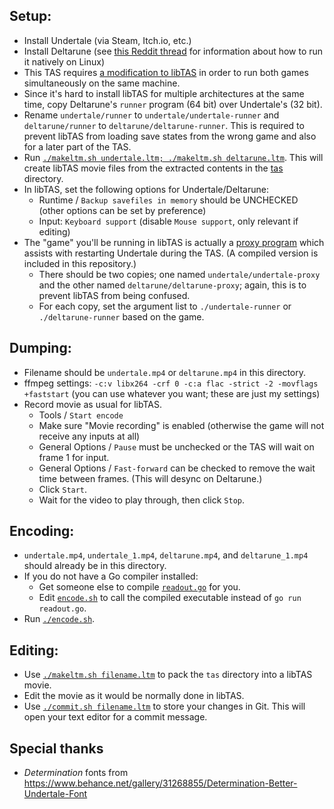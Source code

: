 ## Setup:

- Install Undertale (via Steam, Itch.io, etc.)
- Install Deltarune (see [this Reddit thread](https://www.reddit.com/r/Deltarune/comments/9wizh3/deltarune_running_on_linux_natively/) for information about how to run it natively on Linux)
- This TAS requires [a modification to libTAS](https://github.com/BenLubar-PR/libTAS/tree/undertale-tas) in order to run both games simultaneously on the same machine.
- Since it's hard to install libTAS for multiple architectures at the same time, copy Deltarune's `runner` program (64 bit) over Undertale's (32 bit).
- Rename `undertale/runner` to `undertale/undertale-runner` and `deltarune/runner` to `deltarune/deltarune-runner`. This is required to prevent libTAS from loading save states from the wrong game and also for a later part of the TAS.
- Run [`./makeltm.sh undertale.ltm; ./makeltm.sh deltarune.ltm`](makeltm.sh). This will create libTAS movie files from the extracted contents in the [tas](tas) directory.
- In libTAS, set the following options for Undertale/Deltarune:
  - Runtime / `Backup savefiles in memory` should be UNCHECKED (other options can be set by preference)
  - Input: `Keyboard support` (disable `Mouse support`, only relevant if editing)
- The "game" you'll be running in libTAS is actually a [proxy program](proxy.c) which assists with restarting Undertale during the TAS. (A compiled version is included in this repository.)
  - There should be two copies; one named `undertale/undertale-proxy` and the other named `deltarune/deltarune-proxy`; again, this is to prevent libTAS from being confused.
  - For each copy, set the argument list to `./undertale-runner` or `./deltarune-runner` based on the game.

## Dumping:

- Filename should be `undertale.mp4` or `deltarune.mp4` in this directory.
- ffmpeg settings: `-c:v libx264 -crf 0 -c:a flac -strict -2 -movflags +faststart` (you can use whatever you want; these are just my settings)
- Record movie as usual for libTAS.
  - Tools / `Start encode`
  - Make sure "Movie recording" is enabled (otherwise the game will not receive any inputs at all)
  - General Options / `Pause` must be unchecked or the TAS will wait on frame 1 for input.
  - General Options / `Fast-forward` can be checked to remove the wait time between frames. (This will desync on Deltarune.)
  - Click `Start`.
  - Wait for the video to play through, then click `Stop`.

## Encoding:

- `undertale.mp4`, `undertale_1.mp4`, `deltarune.mp4`, and `deltarune_1.mp4` should already be in this directory.
- If you do not have a Go compiler installed:
  - Get someone else to compile [`readout.go`](readout.go) for you.
  - Edit [`encode.sh`](encode.sh) to call the compiled executable instead of `go run readout.go`.
- Run [`./encode.sh`](encode.sh).

## Editing:

- Use [`./makeltm.sh filename.ltm`](makeltm.sh) to pack the `tas` directory into a libTAS movie.
- Edit the movie as it would be normally done in libTAS.
- Use [`./commit.sh filename.ltm`](commit.sh) to store your changes in Git. This will open your text editor for a commit message.

## Special thanks

- *Determination* fonts from <https://www.behance.net/gallery/31268855/Determination-Better-Undertale-Font>
